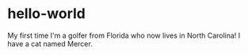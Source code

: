 # hello-world
My first time
I'm a golfer from Florida who now lives in North Carolina!
I have a cat named Mercer.
